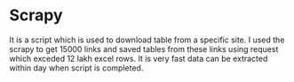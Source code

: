 # Scrapy
It is a script which is used to download table from a specific site. I used the scrapy to get 15000 links and saved tables from these links using request which exceded 12 lakh excel rows. It is very fast data can be extracted within day when script is completed.
